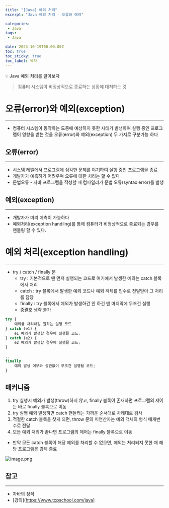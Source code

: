 ```yaml
---
title: "[Java] 예외 처리"
excerpt: "Java 예외 처리 - 오류와 에러"

categories:
 - Java
tags:
 - Java

date: 2023-10-19T00:00:00Z
toc: true
toc_sticky: true
toc_label: 목차
---
```

<aside>
💡 Java 예외 처리를 알아보자
</aside>

> 컴퓨터 시스템이 비정상적으로 종료하는 상황에 대처하는 것


# 오류(error)와 예외(exception)

---

- 컴퓨터 시스템이 동작하는 도중에 예상하지 못한 사태가 발생하여 실행 중인 프로그램이 영향을 받는 것을 오류(error)와 예외(exception) 두 가지로 구분가능 하다

## 오류(error)

---

- 시스템 레벨에서 프로그램에 심각한 문제를 야기하여 실행 중인 프로그램을 종료
- 개발자가 예측하기 어려우며 오류에 대한 처리는 할 수 없다
- 문법오류 - 자바 프로그램을 작성할 때 컴파일러가 문법 오류(syntax error)를 발생

## 예외(exception)

---

- 개발자가 미리 예측이 가능하다
- 예외처리(exception handling)를 통해 컴퓨터가 비정상적으로 종료되는 경우를 핸들링 할 수 있다.

# **예외 처리(exception handling)**

---

- try / catch / finally 문
  - try : 기본적으로 맨 먼저 실행되는 코드로 여기에서 발생한 예외는 catch 블록에서 처리
  - catch : try 블록에서 발생한 예외 코드나 예외 객체를 인수로 전달받아 그 처리를 담당
  - finally : try 블록에서 예외가 발생하건 안 하건 맨 마지막에 무조건 실행
  - 중괄호 생략 불가

```jsx
try {
    예외를 처리하길 원하는 실행 코드
} catch (e1) {
    e1 예외가 발생할 경우에 실행될 코드;
} catch (e2) {
    e2 예외가 발생할 경우에 실행될 코드;
}

..
finally
    예외 발생 여부와 상관없이 무조건 실행될 코드;
}
```

## 매커니즘

1. try 실행시 예외가 발생(throw)하지 않고, finally 블록이 존재하면 프로그램의 제어는 바로 finally 블록으로 이동
2. try 실행 예외 발생하면 catch 핸들러는 가까운 순서대로 차례대로 검사
3. 적절한 catch 블록을 찾게 되면, throw 문의 피연산자는 예외 객체의 형식 매개변수로 전달
4. 모든 예외 처리가 끝나면 프로그램의 제어는 finally 블록으로 이동
- 만약 모든 catch 블록이 해당 예외를 처리할 수 없으면, 예외는 처리되지 못한 채 해당 프로그램은 강제 종료

![image.png](https://prod-files-secure.s3.us-west-2.amazonaws.com/4615add5-d10d-4215-ba61-af05d4ba7cc3/e4c0f246-91a8-4dd6-8900-3c037dc6c3fc/image.png)


## 참고

---

- 자바의 정석
- [강의](https://www.tcpschool.com/java]